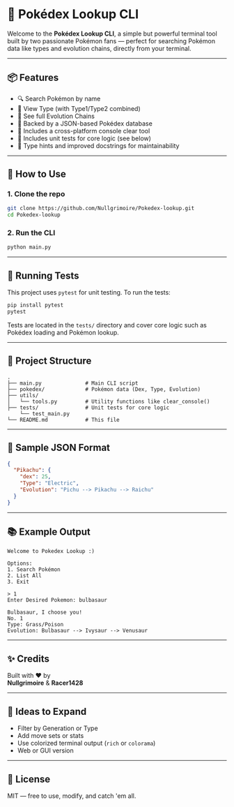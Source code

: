 # 🧭 Pokédex Lookup CLI

Welcome to the **Pokédex Lookup CLI**, a simple but powerful terminal tool built by two passionate Pokémon fans — perfect for searching Pokémon data like types and evolution chains, directly from your terminal.

---

## 📦 Features

- 🔍 Search Pokémon by name  
- 📜 View Type (with Type1/Type2 combined)  
- 🔗 See full Evolution Chains  
- 📁 Backed by a JSON-based Pokédex database  
- 🧼 Includes a cross-platform console clear tool
- 🧪 Includes unit tests for core logic (see below)
- 📝 Type hints and improved docstrings for maintainability

---

## 🚀 How to Use

### 1. Clone the repo

```bash
git clone https://github.com/Nullgrimoire/Pokedex-lookup.git
cd Pokedex-lookup
```

### 2. Run the CLI

```bash
python main.py
```

---

## 🧪 Running Tests

This project uses `pytest` for unit testing. To run the tests:

```bash
pip install pytest
pytest
```

Tests are located in the `tests/` directory and cover core logic such as Pokédex loading and Pokémon lookup.

---

## 🧠 Project Structure

```plaintext
.
├── main.py              # Main CLI script
├── pokedex/             # Pokémon data (Dex, Type, Evolution)
├── utils/
│   └── tools.py         # Utility functions like clear_console()
├── tests/               # Unit tests for core logic
    └── test_main.py               
└── README.md            # This file
```

---

## 🔧 Sample JSON Format

```json
{
  "Pikachu": {
    "dex": 25,
    "Type": "Electric",
    "Evolution": "Pichu --> Pikachu --> Raichu"
  }
}
```

---

## 📚 Example Output

```
Welcome to Pokedex Lookup :)

Options:
1. Search Pokémon
2. List All
3. Exit

> 1
Enter Desired Pokemon: bulbasaur

Bulbasaur, I choose you!
No. 1
Type: Grass/Poison
Evolution: Bulbasaur --> Ivysaur --> Venusaur
```

---

## ✨ Credits

Built with ❤️ by  
**Nullgrimoire** & **Racer1428**

---

## 🧪 Ideas to Expand

- Filter by Generation or Type
- Add move sets or stats
- Use colorized terminal output (`rich` or `colorama`)
- Web or GUI version

---

## 🔗 License

MIT — free to use, modify, and catch 'em all.
